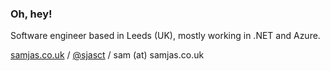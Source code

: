 ### Oh, hey!

Software engineer based in Leeds (UK), mostly working in .NET and Azure.

[samjas.co.uk](https://samjas.co.uk) / [@sjasct](https://twitter.com/sjasct) / sam (at) samjas.co.uk
